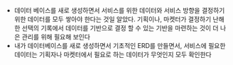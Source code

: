 - 데이터 베이스를 새로 생성하면서 서비스를 위한 데이터와 서비스 방향을 결정하기 위한 데이터를 모두 쌓아야 한다는 것일 알았다. 기획이나, 마켓터가 결정하기 난해한 선택의 기록에서 데이터를 기반으로 결정 할 수 있는 기반을 마련하는 것이 더 나은 관리를 위해 필요해 보인다
- 내가 데이터베이스를 새로 생성하면서 기초적인 ERD를 만들면서, 서비스에 필요한 데이터는 기획자나 마켓터에서 필요로 하는 데이터가 무엇인지 모두 확인한다
